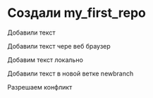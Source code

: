 ﻿# Создали my_first_repo

Добавили текст

Добавили текст чере веб браузер

Добавим текст локально

Добавили текст в новой ветке newbranch

Разрешаем конфликт



